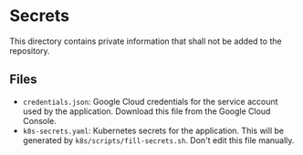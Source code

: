 # Secrets

This directory contains private information that shall not be added to the repository.

## Files

- `credentials.json`: Google Cloud credentials for the service account used by the application. Download this file from the Google Cloud Console.
- `k8s-secrets.yaml`: Kubernetes secrets for the application. This will be generated by `k8s/scripts/fill-secrets.sh`. Don't edit this file manually.